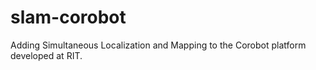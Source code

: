 # slam-corobot
Adding Simultaneous Localization and Mapping to the Corobot platform developed at RIT.
